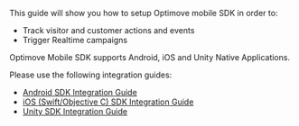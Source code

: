 
This guide will show you how to setup Optimove mobile SDK in order to:

-   Track visitor and customer actions and events
-   Trigger Realtime campaigns

Optimove Mobile SDK supports Android, iOS and Unity Native Applications.

Please use the following integration guides:

 - [Android SDK Integration Guide](https://github.com/optimove-tech/Mobile-SDK-Integration-Guide/blob/mobile-sdk-general-page-v2.0/Android%20Integration%20Guide/readme.md)
 - [iOS (Swift/Objective C) SDK Integration Guide](https://github.com/optimove-tech/iOS-SDK-Integration-Guide)
 - [Unity SDK Integration Guide](https://github.com/optimove-tech/Unity-SDK-Integration-Guide)
